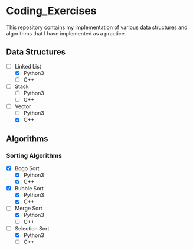 # Coding_Exercises
This repository contains my implementation of various data structures and algorithms that I have implemented as a practice.

## Data Structures
- [ ] Linked List
   - [x] Python3
   - [ ] C++
- [ ] Stack
   - [ ] Python3
   - [ ] C++
- [ ] Vector
   - [ ] Python3
   - [x] C++

## Algorithms
### Sorting Algorithms
- [x] Bogo Sort
   - [x] Python3
   - [x] C++
- [x] Bubble Sort
   - [x] Python3
   - [x] C++
- [ ] Merge Sort
   - [x] Python3
   - [ ] C++
- [ ] Selection Sort
   - [x] Python3
   - [ ] C++
